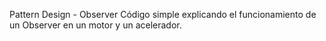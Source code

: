 Pattern Design - Observer
Código simple explicando el funcionamiento de un Observer en un motor y un acelerador.
